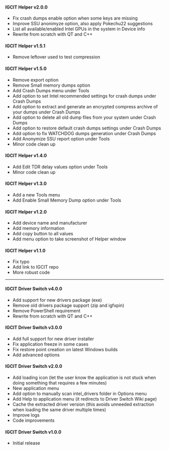 #### IGCIT Helper v2.0.0
* Fix crash dumps enable option when some keys are missing
* Improve SSU anonimyze option, also apply Pokechu22 suggestions
* List all available/enabled Intel GPUs in the system in Device info
* Rewrite from scratch with QT and C++

#### IGCIT Helper v1.5.1
* Remove leftover used to test compression

#### IGCIT Helper v1.5.0
* Remove export option
* Remove Small memory dumps option
* Add Crash Dumps menu under Tools
* Add option to set Intel recommended settings for crash dumps under Crash Dumps
* Add option to extract and generate an encrypted compress archive of your dumps under Crash Dumps
* Add option to delete all old dump files from your system under Crash Dumps
* Add option to restore default crash dumps settings under Crash Dumps
* Add option to fix WATCHDOG dumps generation under Crash Dumps
* Add Anonymize SSU report option under Tools
* Minor code clean up

#### IGCIT Helper v1.4.0
* Add Edit TDR delay values option under Tools
* Minor code clean up

#### IGCIT Helper v1.3.0
* Add a new Tools menu
* Add Enable Small Memory Dump option under Tools

#### IGCIT Helper v1.2.0
* Add device name and manufacturer
* Add memory information
* Add copy button to all values
* Add menu option to take screenshot of Helper window

#### IGCIT Helper v1.1.0
* Fix typo
* Add link to IGCIT repo
* More robust code

---

#### IGCIT Driver Switch v4.0.0
* Add support for new drivers package (exe)
* Remove old drivers package support (zip and igfxpin)
* Remove PowerShell requirement
* Rewrite from scratch with QT and C++

#### IGCIT Driver Switch v3.0.0
* Add full support for new driver installer
* Fix application freeze in some cases
* Fix restore point creation on latest Windows builds
* Add advanced options

#### IGCIT Driver Switch v2.0.0
* Add loading icon (let the user know the application is not stuck when doing something that requires a few minutes)
* New application menu
* Add option to manually scan intel_drivers folder in Options menu
* Add Help to application menu (it redirects to Driver Switch Wiki page)
* Cache the extracted driver version (this avoids unneeded extraction when loading the same driver multiple times)
* Improve logs
* Code improvements

#### IGCIT Driver Switch v1.0.0
* Initial release
